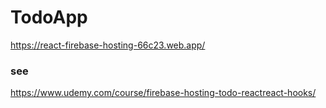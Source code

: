 # TodoApp
https://react-firebase-hosting-66c23.web.app/

### see
https://www.udemy.com/course/firebase-hosting-todo-reactreact-hooks/

